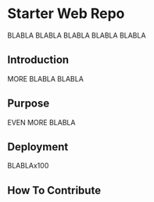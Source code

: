# Starter Web Repo
BLABLA BLABLA BLABLA BLABLA BLABLA
## Introduction
MORE BLABLA BLABLA
## Purpose
EVEN MORE BLABLA
## Deployment
BLABLAx100
## How To Contribute

